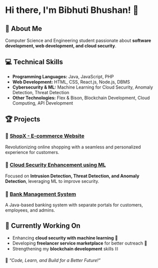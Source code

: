 # Hi there, I'm Bibhuti Bhushan! 👋

## 🚀 About Me

Computer Science and Engineering student passionate about **software development, web development, and cloud security**.

## 💻 Technical Skills

- **Programming Languages:** Java, JavaScript, PHP
- **Web Development:** HTML, CSS, React.js, Node.js, DBMS
- **Cybersecurity & ML:** Machine Learning for Cloud Security, Anomaly Detection, Threat Detection
- **Other Technologies:** Flex & Bison, Blockchain Development, Cloud Computing, API Development

## 🏆 Projects

### 🔹 [ShopX - E-commerce Website](https://github.com/your-repo)

Revolutionizing online shopping with a seamless and personalized experience for customers.

### 🔹 [Cloud Security Enhancement using ML](https://github.com/your-repo)

Focused on **Intrusion Detection, Threat Detection, and Anomaly Detection**, leveraging ML to improve security.

### 🔹 [Bank Management System](https://github.com/your-repo)

A Java-based banking system with separate portals for customers, employees, and admins.

## 🎯 Currently Working On

- Enhancing **cloud security with machine learning** 🔐
- Developing **freelancer service marketplace** for better outreach 🚀
- Strengthening my **blockchain development** skills ⛓️


🌟 *“Code, Learn, and Build for a Better Future!”*

